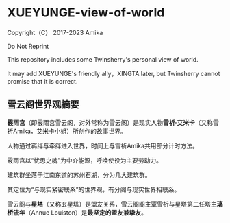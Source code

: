 # XUEYUNGE-view-of-world

Copyright（C） 2017-2023 Amika

Do Not Reprint

This repository includes some Twinsherry's personal view of world.

It may add XUEYUNGE's friendly ally，XINGTA later, but Twinsherry cannot promise that it is correct.

## 雪云阁世界观摘要

**霰雨宫**（即霰雨宫雪云阁，对外常称为雪云阁）是现实人物**雪祈·艾米卡**（又称雪祈Amika，艾米卡小姐）所创作的故事世界。
  
人物通过羁绊与牵绊进入世界，时间上与雪祈Amika共用部分计时方法。
  
霰雨宫以“忧思之魂”为中介能源，呼唤使役为主要劳动力。
  
建筑群坐落于江南东道的苏州石湖，分为几大建筑群。
  
其定位为“与现实紧密联系”的世界观，有分阁与现实世界相联系。

雪云阁与**星塔**（又称玄星塔）是盟友关系，雪云阁阁主覃雪祈与星塔第二任塔主**璃桥流年**（Annue Louiston）是**最坚定的盟友兼挚友**。
